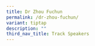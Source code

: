 ```yaml
---
title: Dr Zhou Fuchun
permalink: /dr-zhou-fuchun/
variant: tiptap
description: ""
third_nav_title: Track Speakers
---
```

